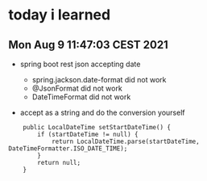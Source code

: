 # today i learned


## Mon Aug  9 11:47:03 CEST 2021

- spring boot rest json accepting date
  - spring.jackson.date-format did not work
  - @JsonFormat did not work
  - DateTimeFormat did not work

- accept as a string and do the conversion yourself


```shell
    public LocalDateTime setStartDateTime() {
        if (startDateTime != null) {
            return LocalDateTime.parse(startDateTime, DateTimeFormatter.ISO_DATE_TIME);
        }
        return null;
    }
```
